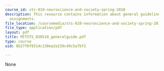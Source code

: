 ```yaml
---
course_id: sts-010-neuroscience-and-society-spring-2010
description: This resource contains information about general guidelines for paper
  assignments.
file_location: /coursemedia/sts-010-neuroscience-and-society-spring-2010/8b27f6f0314c130ea2e239c49c5a7bf2_MITSTS_010S10_generalguide.pdf
file_type: application/pdf
layout: pdf
title: MITSTS_010S10_generalguide.pdf
type: course
uid: 8b27f6f0314c130ea2e239c49c5a7bf2

---
```

None